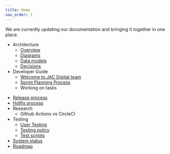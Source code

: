 ```yaml
---
title: Home
nav_order: 1
---
```


We are currently updating our documentation and bringing it together in one place.

- Architecture
  - [Overview](architecture/overview.md)
  - [Diagrams](architecture/diagrams.md)
  - [Data models](architecture/data-models/index.md)
  - [Decisions](architecture/decisions/index.md)
- Developer Guide
  - [Welcome to JAC Digital team](developer-guide/welcome.md)
  - [Sprint Planning Process](developer-guide/sprint-planning-process.md)
  - Working on tasks
<!--  - [Git commands](developer-guide/git-commands.md) -->
  - [Release process](developer-guide/release-process.md)
  - [Hotfix process](developer-guide/hotfix-process.md)
- Research
  - Github Actions vs CircleCI
- Testing
  - [User Testing](testing/user-testing.md)
  - [Testing policy](testing/testing-policy.md)
  - [Test scripts](testing/test-scripts.md)
- [System status](status.md)
- [Roadmap](roadmap.md)
